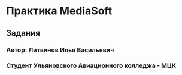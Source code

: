 # Практика MediaSoft
## Задания
### Автор: Литвинов Илья Васильевич 
### Студент Ульяновского Авиационного колледжа - МЦК
